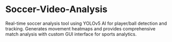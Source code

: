 # Soccer-Video-Analysis
Real-time soccer analysis tool using YOLOv5 AI for player/ball detection and tracking. Generates movement heatmaps and provides comprehensive match analysis with custom GUI interface for sports analytics.

